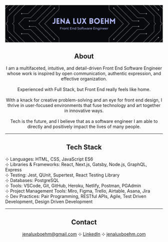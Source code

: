 <img src='./jena-boehm-header.png' alt='Jena Boehm - Full Stack Software Engineer' />

## <div align='center'>About</div>

<p align='center'>I am a multifaceted, intuitive, and detail-driven Front End Software Engineer<br/>whose work is inspired by open communication, authentic expression, and effective organization.<br/>
<br/>
Experienced with Full Stack, but Front End really feels like home.<br/>
<br/>
With a knack for creative problem-solving and an eye for front end design, I thrive in user-focused environments that fuse technology and art together in innovative ways. <br/>
<br/>
Tech is the future, and I believe that as a software engineer I am able to directly and positively impact the lives of many people.</p>

---

## <div align='center'>Tech Stack</div>
⊹ Languages: HTML, CSS, JavaScript ES6<br/>
⊹ Libraries & Frameworks: React, Next.js, Gatsby, Node.js, GraphQL, Express<br/>
⊹ Testing: Jest, QUnit, Supertest, React Testing Library<br/>
⊹ Databases: PostgreSQL<br/>
⊹ Tools: VSCode, Git, GitHub, Heroku, Netlify, Postman, PGAdmin<br/>
⊹ Project Management Tools: Miro, Figma, Trello, Airtable, Asana, Jira<br/>
⊹ Dev Practices: Pair Programming, RESTful APIs, Agile, Test Driven Development, Design Driven Development<br/>

---

## <div align='center'>Contact</div>
<div align='center'><a href='mailto:jenaluxboehm@gmail.com'>jenaluxboehm@gmail.com</a> ⊹ <a href='https://www.linkedin.com/in/jenaluxboehm/'>LinkedIn</a> ⊹ <a href='https://www.jenaluxboehm.com'>jenaluxboehm.com</a>
</div>

